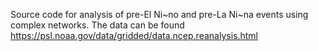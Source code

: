Source code for analysis of pre-El Ni\~no and pre-La Ni\~na events using complex networks. 
The data can be found 
https://psl.noaa.gov/data/gridded/data.ncep.reanalysis.html
